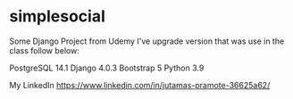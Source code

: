# simplesocial
Some Django Project from Udemy
I've upgrade version that was use in the class follow below:

PostgreSQL 14.1
Django 4.0.3
Bootstrap 5
Python 3.9

My LinkedIn
https://www.linkedin.com/in/jutamas-pramote-36625a62/
